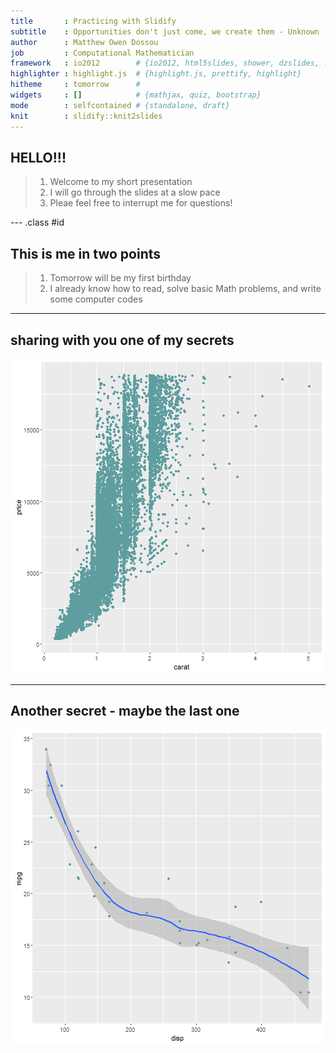 ```yaml
---
title       : Practicing with Slidify
subtitle    : Opportunities don't just come, we create them - Unknown
author      : Matthew Owen Dossou
job         : Computational Mathematician
framework   : io2012        # {io2012, html5slides, shower, dzslides, ...}
highlighter : highlight.js  # {highlight.js, prettify, highlight}
hitheme     : tomorrow      # 
widgets     : []            # {mathjax, quiz, bootstrap}
mode        : selfcontained # {standalone, draft}
knit        : slidify::knit2slides
---
```


## HELLO!!!

> 1. Welcome to my short presentation
> 2. I will go through the slides at a slow pace
> 3. Pleae feel free to interrupt me for questions!

--- .class #id 

## This is me in two points

> 1. Tomorrow will be my first birthday
> 2. I already know how to read, solve basic Math problems, and write some computer codes

---
## sharing with you one of my secrets

![plot of chunk unnamed-chunk-1](assets/fig/unnamed-chunk-1-1.png)

---

## Another secret - maybe the last one

![plot of chunk unnamed-chunk-2](assets/fig/unnamed-chunk-2-1.png)


